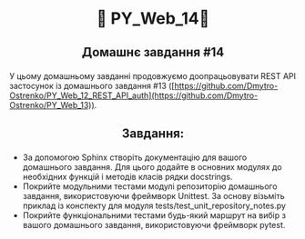#  <p align="center">:robot:  PY_Web_14:robot:  </p>

## <p align="center">Домашнє завдання  #14</p>


У цьому домашньому завданні продовжуємо доопрацьовувати REST API застосунок із домашнього завдання #13 ([https://github.com/Dmytro-Ostrenko/PY_Web_12_REST_API_auth](https://github.com/Dmytro-Ostrenko/PY_Web_13)).

## <p align="center">Завдання:</p>


- За допомогою Sphinx створіть документацію для вашого домашнього завдання. Для цього додайте в основних модулях до необхідних функцій і методів класів рядки docstrings.
- Покрийте модульними тестами модулі репозиторію домашнього завдання, використовуючи фреймворк Unittest. За основу візьміть приклад із конспекту для модуля tests/test_unit_repository_notes.py
- Покрийте функціональними тестами будь-який маршрут на вибір з вашого домашнього завдання, використовуючи фреймворк pytest.
